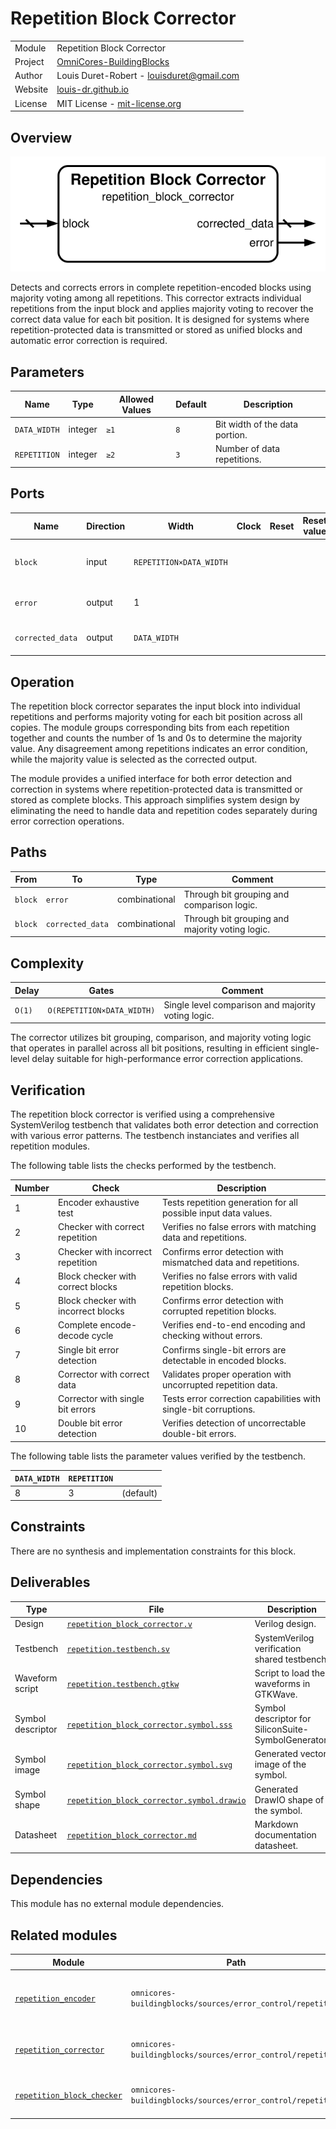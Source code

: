 # Repetition Block Corrector

|         |                                                                                  |
| ------- | -------------------------------------------------------------------------------- |
| Module  | Repetition Block Corrector                                                       |
| Project | [OmniCores-BuildingBlocks](https://github.com/Louis-DR/OmniCores-BuildingBlocks) |
| Author  | Louis Duret-Robert - [louisduret@gmail.com](mailto:louisduret@gmail.com)         |
| Website | [louis-dr.github.io](https://louis-dr.github.io)                                 |
| License | MIT License - [mit-license.org](https://mit-license.org)                         |

## Overview

![repetition_block_corrector](repetition_block_corrector.symbol.svg)

Detects and corrects errors in complete repetition-encoded blocks using majority voting among all repetitions. This corrector extracts individual repetitions from the input block and applies majority voting to recover the correct data value for each bit position. It is designed for systems where repetition-protected data is transmitted or stored as unified blocks and automatic error correction is required.

## Parameters

| Name         | Type    | Allowed Values | Default | Description                    |
| ------------ | ------- | -------------- | ------- | ------------------------------ |
| `DATA_WIDTH` | integer | `≥1`           | `8`     | Bit width of the data portion. |
| `REPETITION` | integer | `≥2`           | `3`     | Number of data repetitions.    |

## Ports

| Name             | Direction | Width                   | Clock | Reset | Reset value | Description                                |
| ---------------- | --------- | ----------------------- | ----- | ----- | ----------- | ------------------------------------------ |
| `block`          | input     | `REPETITION×DATA_WIDTH` |       |       |             | Complete repetition block to be corrected. |
| `error`          | output    | 1                       |       |       |             | Error detection flag.                      |
| `corrected_data` | output    | `DATA_WIDTH`            |       |       |             | Error-corrected output data.               |

## Operation

The repetition block corrector separates the input block into individual repetitions and performs majority voting for each bit position across all copies. The module groups corresponding bits from each repetition together and counts the number of 1s and 0s to determine the majority value. Any disagreement among repetitions indicates an error condition, while the majority value is selected as the corrected output.

The module provides a unified interface for both error detection and correction in systems where repetition-protected data is transmitted or stored as complete blocks. This approach simplifies system design by eliminating the need to handle data and repetition codes separately during error correction operations.

## Paths

| From    | To               | Type          | Comment                                         |
| ------- | ---------------- | ------------- | ----------------------------------------------- |
| `block` | `error`          | combinational | Through bit grouping and comparison logic.      |
| `block` | `corrected_data` | combinational | Through bit grouping and majority voting logic. |

## Complexity

| Delay  | Gates                      | Comment                                            |
| ------ | -------------------------- | -------------------------------------------------- |
| `O(1)` | `O(REPETITION×DATA_WIDTH)` | Single level comparison and majority voting logic. |

The corrector utilizes bit grouping, comparison, and majority voting logic that operates in parallel across all bit positions, resulting in efficient single-level delay suitable for high-performance error correction applications.

## Verification

The repetition block corrector is verified using a comprehensive SystemVerilog testbench that validates both error detection and correction with various error patterns. The testbench instanciates and verifies all repetition modules.

The following table lists the checks performed by the testbench.

| Number | Check                               | Description                                                      |
| ------ | ----------------------------------- | ---------------------------------------------------------------- |
| 1      | Encoder exhaustive test             | Tests repetition generation for all possible input data values.  |
| 2      | Checker with correct repetition     | Verifies no false errors with matching data and repetitions.     |
| 3      | Checker with incorrect repetition   | Confirms error detection with mismatched data and repetitions.   |
| 4      | Block checker with correct blocks   | Verifies no false errors with valid repetition blocks.           |
| 5      | Block checker with incorrect blocks | Confirms error detection with corrupted repetition blocks.       |
| 6      | Complete encode-decode cycle        | Verifies end-to-end encoding and checking without errors.        |
| 7      | Single bit error detection          | Confirms single-bit errors are detectable in encoded blocks.     |
| 8      | Corrector with correct data         | Validates proper operation with uncorrupted repetition data.     |
| 9      | Corrector with single bit errors    | Tests error correction capabilities with single-bit corruptions. |
| 10     | Double bit error detection          | Verifies detection of uncorrectable double-bit errors.           |

The following table lists the parameter values verified by the testbench.

| `DATA_WIDTH` | `REPETITION` |           |
| ------------ | ------------ | --------- |
| 8            | 3            | (default) |

## Constraints

There are no synthesis and implementation constraints for this block.

## Deliverables

| Type              | File                                                                                   | Description                                         |
| ----------------- | -------------------------------------------------------------------------------------- | --------------------------------------------------- |
| Design            | [`repetition_block_corrector.v`](repetition_block_corrector.v)                         | Verilog design.                                     |
| Testbench         | [`repetition.testbench.sv`](repetition.testbench.sv)                                   | SystemVerilog verification shared testbench.        |
| Waveform script   | [`repetition.testbench.gtkw`](repetition.testbench.gtkw)                               | Script to load the waveforms in GTKWave.            |
| Symbol descriptor | [`repetition_block_corrector.symbol.sss`](repetition_block_corrector.symbol.sss)       | Symbol descriptor for SiliconSuite-SymbolGenerator. |
| Symbol image      | [`repetition_block_corrector.symbol.svg`](repetition_block_corrector.symbol.svg)       | Generated vector image of the symbol.               |
| Symbol shape      | [`repetition_block_corrector.symbol.drawio`](repetition_block_corrector.symbol.drawio) | Generated DrawIO shape of the symbol.               |
| Datasheet         | [`repetition_block_corrector.md`](repetition_block_corrector.md)                       | Markdown documentation datasheet.                   |

## Dependencies

This module has no external module dependencies.

## Related modules

| Module                                                    | Path                                                        | Comment                                        |
| --------------------------------------------------------- | ----------------------------------------------------------- | ---------------------------------------------- |
| [`repetition_encoder`](repetition_encoder.md)             | `omnicores-buildingblocks/sources/error_control/repetition` | Internal dependency for repetition generation. |
| [`repetition_corrector`](repetition_corrector.md)         | `omnicores-buildingblocks/sources/error_control/repetition` | Variant for separate data and code.            |
| [`repetition_block_checker`](repetition_block_checker.md) | `omnicores-buildingblocks/sources/error_control/repetition` | Variant with error detection only.             |